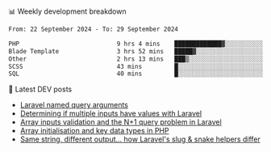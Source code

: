 📊 Weekly development breakdown
<!--START_SECTION:waka-->

```txt
From: 22 September 2024 - To: 29 September 2024

PHP                           9 hrs 4 mins    █████████████▓░░░░░░░░░░░   54.27 %
Blade Template                3 hrs 52 mins   █████▓░░░░░░░░░░░░░░░░░░░   23.14 %
Other                         2 hrs 13 mins   ███▒░░░░░░░░░░░░░░░░░░░░░   13.31 %
SCSS                          43 mins         █░░░░░░░░░░░░░░░░░░░░░░░░   04.36 %
SQL                           40 mins         █░░░░░░░░░░░░░░░░░░░░░░░░   04.02 %
```

<!--END_SECTION:waka-->

📕 Latest DEV posts
<!-- BLOG-POST-LIST:START -->
- [Laravel named query arguments](https://dev.to/michaelvickersuk/laravel-named-query-arguments-28kd)
- [Determining if multiple inputs have values with Laravel](https://dev.to/michaelvickersuk/determining-if-multiple-inputs-have-values-with-laravel-km6)
- [Array inputs validation and the N+1 query problem in Laravel](https://dev.to/michaelvickersuk/array-inputs-validation-and-the-n1-query-problem-in-laravel-2agb)
- [Array initialisation and key data types in PHP](https://dev.to/michaelvickersuk/array-initialisation-and-key-data-types-in-php-1e5b)
- [Same string, different output... how Laravel&#39;s slug &amp; snake helpers differ](https://dev.to/michaelvickersuk/same-string-different-output-how-laravels-slug-snake-helpers-differ-1ccj)
<!-- BLOG-POST-LIST:END -->
